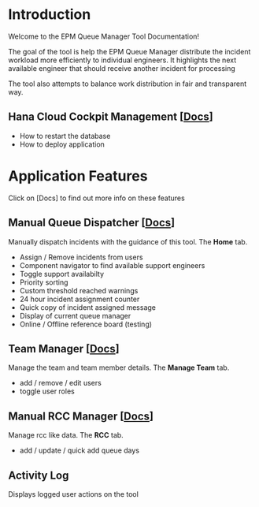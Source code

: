 # Introduction
Welcome to the EPM Queue Manager Tool Documentation!

The goal of the tool is help the EPM Queue Manager distribute the incident workload more efficiently to individual engineers. It highlights the next available engineer that should receive another incident for processing

The tool also attempts to balance work distribution in fair and transparent way.

## Hana Cloud Cockpit Management [[Docs](/additional-documentation/hana-cloud-cockpit.html)]
*  How to restart the database
*  How to deploy application

# Application Features
Click on [Docs] to find out more info on these features

## Manual Queue Dispatcher [[Docs](/additional-documentation/manual-queue-dispatcher.html)]
Manually dispatch incidents with the guidance of this tool. The **Home** tab.
*  Assign / Remove incidents from users
*  Component navigator to find available support engineers
*  Toggle support availabilty
*  Priority sorting
*  Custom threshold reached warnings
*  24 hour incident assignment counter
*  Quick copy of incident assigned message
*  Display of current queue manager
*  Online / Offline reference board (testing)

## Team Manager [[Docs](/additional-documentation/manage-team.html)]
Manage the team and team member details. The **Manage Team** tab.
*  add / remove / edit users
*  toggle user roles

## Manual RCC Manager [[Docs](/additional-documentation/rcc.html)]
Manage rcc like data. The **RCC** tab.
*  add / update / quick add queue days

## Activity Log
Displays logged user actions on the tool
